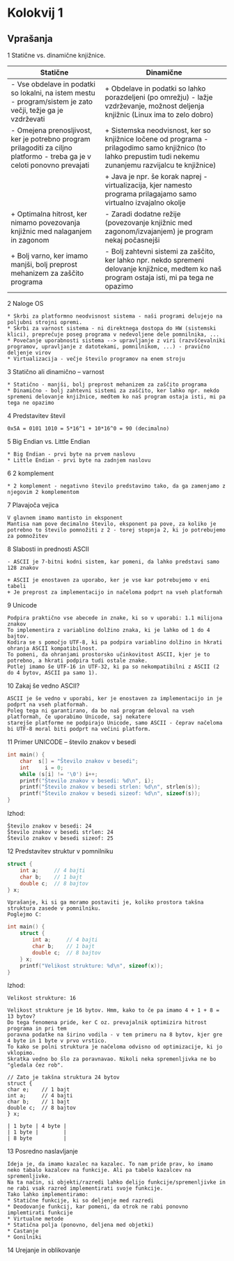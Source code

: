 # Kolokvij 1

## Vprašanja

1 Statične vs. dinamične knjižnice.

| Statične                                                                                                                  | Dinamične                                                                                                                                                    |
|---------------------------------------------------------------------------------------------------------------------------|--------------------------------------------------------------------------------------------------------------------------------------------------------------|
| - Vse obdelave in podatki so lokalni, na istem mestu - program/sistem je zato večji, težje ga je vzdrževati               | + Obdelave in podatki so lahko porazdeljeni (po omrežju) - lažje vzdrževanje, možnost deljenja knjižnic (Linux ima to zelo dobro)                            |
| - Omejena prenosljivost, ker je potrebno program prilagoditi za ciljno platformo - treba ga je v celoti ponovno prevajati | + Sistemska neodvisnost, ker so knjižnice ločene od programa - prilagodimo samo knjižnico (to lahko prepustim tudi nekemu zunanjemu razvijalcu te knjižnice) |
|                                                                                                                           | + Java je npr. še korak naprej - virtualizacija, kjer namesto programa prilagajamo samo virtualno izvajalno okolje                                           |
| + Optimalna hitrost, ker nimamo povezovanja knjižnic med nalaganjem in zagonom                                            | - Zaradi dodatne režije (povezovanje knjižnic med zagonom/izvajanjem) je program nekaj počasnejši                                                            |
| + Bolj varno, ker imamo manjši, bolj preprost mehanizem za zaščito programa                                               | - Bolj zahtevni sistemi za zaščito, ker lahko npr. nekdo spremeni delovanje knjižnice, medtem ko naš program ostaja isti, mi pa tega ne opazimo              |

2 Naloge OS

```
* Skrbi za platformno neodvisnost sistema - naši programi delujejo na poljubni strojni opremi.
* Skrbi za varnost sistema - ni direktnega dostopa do HW (sistemski klici), preprečuje poseg programa v nedevoljene dele pomnilnika, ...
* Povečanje uporabnosti sistema --> upravljanje z viri (razvščevalniki programov, upravljanje z datotekami, pomnilnikom, ...) - pravično deljenje virov
* Virtualizacija - večje število programov na enem stroju
```

3 Statično ali dinamično – varnost

```
* Statično - manjši, bolj preprost mehanizem za zaščito programa
* Dinamično - bolj zahtevni sistemi za zaščito, ker lahko npr. nekdo spremeni delovanje knjižnice, medtem ko naš program ostaja isti, mi pa tega ne opazimo
```

4 Predstavitev števil

```
0x5A = 0101 1010 = 5*16^1 + 10*16^0 = 90 (decimalno)
```

5 Big Endian vs. Little Endian

```
* Big Endian - prvi byte na prvem naslovu
* Little Endian - prvi byte na zadnjem naslovu
```

6 2 komplement

```
* 2 komplement - negativno število predstavimo tako, da ga zamenjamo z njegovim 2 komplementom
```

7 Plavajoča vejica

```
V glavnem imamo mantisto in eksponent
Mantisa nam pove decimalno število, eksponent pa pove, za koliko je potrebno to število pomnožiti z 2 - torej stopnja 2, ki jo potrebujemo za pomnožitev
```

8 Slabosti in prednosti ASCII

```
- ASCII je 7-bitni kodni sistem, kar pomeni, da lahko predstavi samo 128 znakov

+ ASCII je enostaven za uporabo, ker je vse kar potrebujemo v eni tabeli
+ Je preprost za implementacijo in načeloma podprt na vseh platformah
```

9 Unicode

```
Podpira praktično vse abecede in znake, ki so v uporabi: 1.1 milijona znakov
To implementira z variablino dolžino znaka, ki je lahko od 1 do 4 bajtov.
Kodira se s pomočjo UTF-8, ki pa podpira variablino dolžino in hkrati ohranja ASCII kompatibilnost.
To pomeni, da ohranjami prostorsko učinkovitost ASCII, kjer je to potrebno, a hkrati podpira tudi ostale znake.
Potlej imamo še UTF-16 in UTF-32, ki pa so nekompatibilni z ASCII (2 do 4 bytov, ASCII pa samo 1).
```

10 Zakaj še vedno ASCII?

```
ASCII je še vedno v uporabi, ker je enostaven za implementacijo in je podprt na vseh platformah.
Poleg tega ni garantirano, da bo naš program deloval na vseh platformah, če uporabimo Unicode, saj nekatere
starejše platforme ne podpirajo Unicode, samo ASCII - čeprav načeloma bi UTF-8 moral biti podprt na večini platform.
```

11 Primer UNICODE – število znakov v besedi

```C
int main() {
    char  s[] = "Število znakov v besedi";
    int     i = 0;
    while (s[i] != '\0') i++;
    printf("Število znakov v besedi: %d\n", i);
    printf("Število znakov v besedi strlen: %d\n", strlen(s));
    printf("Število znakov v besedi sizeof: %d\n", sizeof(s));
}
```

Izhod:
```
Število znakov v besedi: 24
Število znakov v besedi strlen: 24
Število znakov v besedi sizeof: 25
```

12 Predstavitev struktur v pomnilniku

```C
struct {
    int a;     // 4 bajti
    char b;    // 1 bajt
    double c;  // 8 bajtov
} x;
```

```
Vprašanje, ki si ga moramo postaviti je, koliko prostora takšna struktura zasede v pomnilniku.
Poglejmo C:
```

```C
int main() {
    struct {
        int a;     // 4 bajti
        char b;    // 1 bajt
        double c;  // 8 bajtov
    } x;
    printf("Velikost strukture: %d\n", sizeof(x));
}
```

Izhod:
```
Velikost strukture: 16
```

```
Velikost strukture je 16 bytov. Hmm, kako to če pa imamo 4 + 1 + 8 = 13 bytov?
Do tega fenomena pride, ker C oz. prevajalnik optimizira hitrost programa in pri tem 
poravna podatke na širino vodila - v tem primeru na 8 bytov, kjer gre 4 byte in 1 byte v prvo vrstico.
To kako se polni struktura je načeloma odvisno od optimizacije, ki jo vklopimo.
Skratka vedno bo šlo za poravnavao. Nikoli neka spremenljivka ne bo "gledala čez rob".
```

```
// Zato je takšna struktura 24 bytov
struct {
char e;    // 1 bajt
int a;     // 4 bajti
char b;    // 1 bajt
double c;  // 8 bajtov
} x;
```

```
| 1 byte | 4 byte | 
| 1 byte |        |
| 8 byte          |
```

13 Posredno naslavljanje

```
Ideja je, da imamo kazalec na kazalec. To nam pride prav, ko imamo neko tabalo kazalcev na funkcije. Ali pa tabelo kazalcev na spremenljivke.
Na ta način, si objekti/razredi lahko delijo funkcije/spremenljivke in ne rabi vsak razred implementirati svoje funkcije.
Tako lahko implementiramo:
* Statične funkcije, ki so deljenje med razredi
* Deodovanje funkcij, kar pomeni, da otrok ne rabi ponovno implemtirati funkcije
* Virtualne metode
* Statična polja (ponovno, deljena med objetki)
* Castanje
* Gonilniki
```

14 Urejanje in oblikovanje

```

